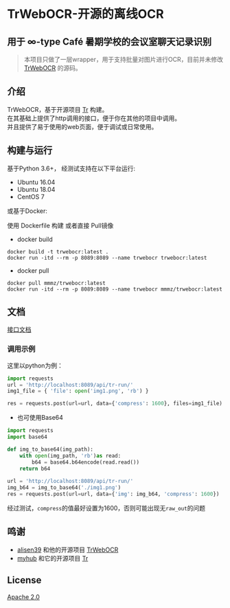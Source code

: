 # TrWebOCR-开源的离线OCR  

## 用于 ∞-type Café 暑期学校的会议室聊天记录识别
> 本项目只做了一层wrapper，用于支持批量对图片进行OCR，目前并未修改 [TrWebOCR](https://github.com/alisen39/TrWebOCR) 的源码。

## 介绍
TrWebOCR，基于开源项目 [Tr](https://github.com/myhub/tr) 构建。  
在其基础上提供了http调用的接口，便于你在其他的项目中调用。  
并且提供了易于使用的web页面，便于调试或日常使用。   

## 构建与运行

基于Python 3.6+， 经测试支持在以下平台运行:
- Ubuntu 16.04
- Ubuntu 18.04
- CentOS 7

或基于Docker:

使用 Dockerfile 构建 或者直接 Pull镜像  

- docker build
```shell script
docker build -t trwebocr:latest .
docker run -itd --rm -p 8089:8089 --name trwebocr trwebocr:latest 
```  

- docker pull
```shell script
docker pull mmmz/trwebocr:latest
docker run -itd --rm -p 8089:8089 --name trwebocr mmmz/trwebocr:latest 
``` 

## 文档
[接口文档](https://github.com/alisen39/TrWebOCR/wiki/%E6%8E%A5%E5%8F%A3%E6%96%87%E6%A1%A3)    

### 调用示例
这里以python为例：

``` python
import requests
url = 'http://localhost:8089/api/tr-run/'
img1_file = { 'file': open('img1.png', 'rb') }

res = requests.post(url=url, data={'compress': 1600}, files=img1_file)
```

- 也可使用Base64  
``` python
import requests
import base64

def img_to_base64(img_path):
    with open(img_path, 'rb')as read:
        b64 = base64.b64encode(read.read())
    return b64
    
url = 'http://localhost:8089/api/tr-run/'
img_b64 = img_to_base64('./img1.png')
res = requests.post(url=url, data={'img': img_b64, 'compress': 1600})
```
经过测试，`compress`的值最好设置为1600，否则可能出现无`raw_out`的问题

## 鸣谢
- [alisen39](https://github.com/alisen39) 和他的开源项目 [TrWebOCR](https://github.com/alisen39/TrWebOCR)
- [myhub](https://github.com/myhub) 和它的开源项目 [Tr](https://github.com/myhub/tr)

## License
[Apache 2.0](./LICENSE.txt)